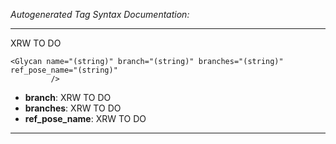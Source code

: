 _Autogenerated Tag Syntax Documentation:_

---
XRW TO DO

```
<Glycan name="(string)" branch="(string)" branches="(string)" ref_pose_name="(string)"
         />
```

-   **branch**: XRW TO DO
-   **branches**: XRW TO DO
-   **ref_pose_name**: XRW TO DO

---
